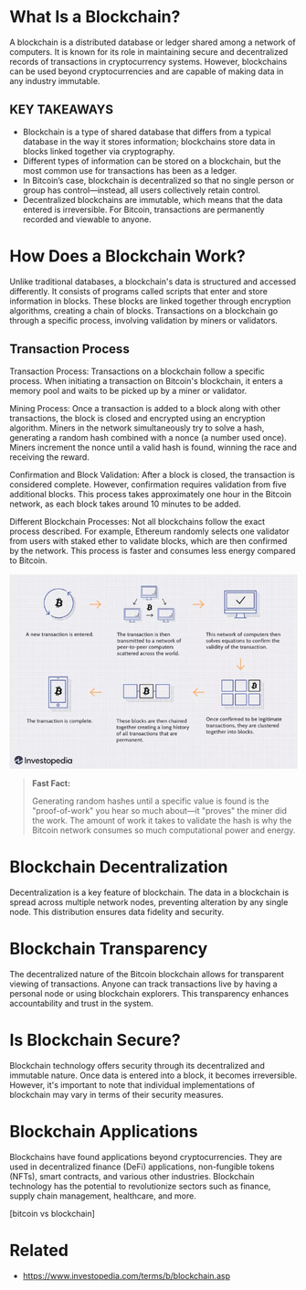 # What Is a Blockchain? 

A blockchain is a distributed database or ledger
shared among a network of computers. It is known for its role in
maintaining secure and decentralized records of transactions in
cryptocurrency systems. However, blockchains can be used beyond
cryptocurrencies and are capable of making data in any industry
immutable.

## KEY TAKEAWAYS

- Blockchain is a type of shared database that differs from a typical
	database in the way it stores information; blockchains store data in
	blocks linked together via cryptography.
- Different types of information can be stored on a blockchain, but the
	most common use for transactions has been as a ledger. 
- In Bitcoin’s case, blockchain is decentralized so that no single
	person or group has control—instead, all users collectively retain
	control.
- Decentralized blockchains are immutable, which means that the data
	entered is irreversible. For Bitcoin, transactions are permanently
	recorded and viewable to anyone.

# How Does a Blockchain Work? 

Unlike traditional databases, a blockchain's
data is structured and accessed differently. It consists of programs
called scripts that enter and store information in blocks. These blocks
are linked together through encryption algorithms, creating a chain of
blocks. Transactions on a blockchain go through a specific process,
involving validation by miners or validators.

## Transaction Process

Transaction Process: 
Transactions on a blockchain follow a specific process. When initiating
a transaction on Bitcoin's blockchain, it enters a memory pool and waits
to be picked up by a miner or validator.

Mining Process: 
Once a transaction is added to a block along with other transactions,
the block is closed and encrypted using an encryption algorithm. Miners
in the network simultaneously try to solve a hash, generating a random
hash combined with a nonce (a number used once). Miners increment the
nonce until a valid hash is found, winning the race and receiving the
reward.

Confirmation and Block Validation: 
After a block is closed, the transaction is considered complete.
However, confirmation requires validation from five additional blocks.
This process takes approximately one hour in the Bitcoin network, as
each block takes around 10 minutes to be added.

Different Blockchain Processes: 
Not all blockchains follow the exact process described. For example,
Ethereum randomly selects one validator from users with staked ether to
validate blocks, which are then confirmed by the network. This process
is faster and consumes less energy compared to Bitcoin.

![transaction-process.jpg](./assets/transaction-process.jpg)

> **Fast Fact:**
>
> Generating random hashes until a specific value is found is the
> "proof-of-work" you hear so much about—it "proves" the miner did the
> work. The amount of work it takes to validate the hash is why the
> Bitcoin network consumes so much computational power and energy.
# Blockchain Decentralization 

Decentralization is a key feature of
blockchain. The data in a blockchain is spread across multiple network
nodes, preventing alteration by any single node. This distribution
ensures data fidelity and security.

# Blockchain Transparency 

The decentralized nature of the Bitcoin
blockchain allows for transparent viewing of transactions. Anyone can
track transactions live by having a personal node or using blockchain
explorers. This transparency enhances accountability and trust in the
system.

# Is Blockchain Secure? 

Blockchain technology offers security through its
decentralized and immutable nature. Once data is entered into a block,
it becomes irreversible. However, it's important to note that individual
implementations of blockchain may vary in terms of their security
measures.

# Blockchain Applications 

Blockchains have found applications beyond
cryptocurrencies. They are used in decentralized finance (DeFi)
applications, non-fungible tokens (NFTs), smart contracts, and various
other industries. Blockchain technology has the potential to
revolutionize sectors such as finance, supply chain management,
healthcare, and more.


[bitcoin vs blockchain]


# Related

* https://www.investopedia.com/terms/b/blockchain.asp
